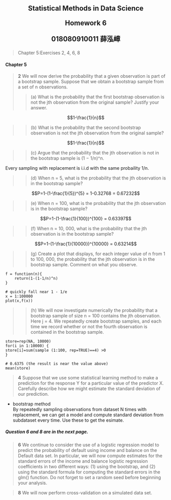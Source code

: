 <h2 style="text-align:center">Statistical Methods in Data Science

Homework 6  

018080910011 薛泓嶂</h2>
> Chapter 5:Exercises 2, 4, 6, 8

#### Chapter 5
> **2** We will now derive the probability that a given observation is part of a bootstrap sample. Suppose that we obtain a bootstrap sample from a set of n observations.
>> (a) What is the probability that the first bootstrap observation is not the jth observation from the original sample? Justify your answer. 

```math
1-\frac{1}{n}
```

>> (b) What is the probability that the second bootstrap observation is not the jth observation from the original sample?  

```math
1-\frac{1}{n}
```

>> (c) Argue that the probability that the jth observation is not in the bootstrap sample is (1 − 1/n)^n.  

Every sampling with replacement is i.i.d with the same probaility 1/n.

>> (d) When n = 5, what is the probability that the jth observation is in the bootstrap sample?  
```math
P=1-(1-\frac{1}{5})^{5} = 1-0.32768 = 0.67232
```

>>(e) When n = 100, what is the probability that the jth observation is in the bootstrap sample?  
```math
P=1-(1-\frac{1}{100})^{100} = 0.63397
```
>> (f) When n = 10, 000, what is the probability that the jth observation
is in the bootstrap sample?  

```math
P=1-(1-\frac{1}{10000})^{10000} = 0.63214
```

>> (g) Create a plot that displays, for each integer value of n from 1 to 100, 000, the probability that the jth observation is in the
bootstrap sample. Comment on what you observe.  

```{R 5.2.g}
f = function(n){
    return(1-(1-1/n)^n)
}

# quickly fall near 1 - 1/e
x = 1:100000
plot(x,f(x))
```

>> (h) We will now investigate numerically the probability that a bootstrap
sample of size n = 100 contains the jth observation. Here
j = 4. We repeatedly create bootstrap samples, and each time
we record whether or not the fourth observation is contained in
the bootstrap sample.

```{R 5.2.h}
store=rep(NA, 10000)
for(i in 1:10000) {
store[i]=sum(sample (1:100, rep=TRUE)==4) >0
}

# 0.6375 (the result is near the value above)
mean(store)
```

> **4** Suppose that we use some statistical learning method to make a prediction
for the response Y for a particular value of the predictor X.
Carefully describe how we might estimate the standard deviation of
our prediction.

* bootstrap method  
By repeatedly sampling observations from dataset N times with replacement, we can get a model and compute standard deviation from subdataset every time. Use these to get the esimate.

##### Question 6 and 8 are in the next page.
> **6** We continue to consider the use of a logistic regression model to
predict the probability of default using income and balance on the
Default data set. In particular, we will now compute estimates for
the standard errors of the income and balance logistic regression coefficients
in two different ways: (1) using the bootstrap, and (2) using
the standard formula for computing the standard errors in the glm()
function. Do not forget to set a random seed before beginning your
analysis.

> **8** We will now perform cross-validation on a simulated data set.
